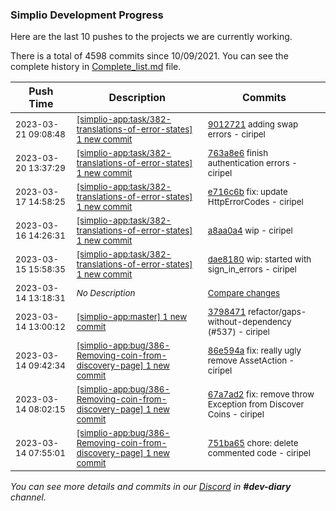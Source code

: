 
### Simplio Development Progress

Here are the last 10 pushes to the projects we are currently working.

There is a total of 4598 commits since 10/09/2021. You can see the complete history in
 [Complete_list.md](Complete_list.md) file.

| Push Time | Description | Commits |
| --- | --- | --- |
| <sub>2023-03-21 09:08:48</sub> | <sub>[[simplio-app:task/382\-translations\-of\-error\-states] 1 new commit](https://github.com/SimplioOfficial/simplio-app/commit/90127213af8ae3f4223ed2b38f33d884d37ab2e6)</sub> | <sub>[9012721](https://github.com/SimplioOfficial/simplio-app/commit/90127213af8ae3f4223ed2b38f33d884d37ab2e6) adding swap errors - ciripel</sub> |
| <sub>2023-03-20 13:37:29</sub> | <sub>[[simplio-app:task/382\-translations\-of\-error\-states] 1 new commit](https://github.com/SimplioOfficial/simplio-app/commit/763a8e6905c3a2f0fb5c0f968f5f2d7abb8eada5)</sub> | <sub>[763a8e6](https://github.com/SimplioOfficial/simplio-app/commit/763a8e6905c3a2f0fb5c0f968f5f2d7abb8eada5) finish authentication errors - ciripel</sub> |
| <sub>2023-03-17 14:58:25</sub> | <sub>[[simplio-app:task/382\-translations\-of\-error\-states] 1 new commit](https://github.com/SimplioOfficial/simplio-app/commit/e716c6bd8f019061cf720619fd170069cc8a44e7)</sub> | <sub>[e716c6b](https://github.com/SimplioOfficial/simplio-app/commit/e716c6bd8f019061cf720619fd170069cc8a44e7) fix: update HttpErrorCodes - ciripel</sub> |
| <sub>2023-03-16 14:26:31</sub> | <sub>[[simplio-app:task/382\-translations\-of\-error\-states] 1 new commit](https://github.com/SimplioOfficial/simplio-app/commit/a8aa0a4039f60d72950770f339cb1d690ceeded1)</sub> | <sub>[a8aa0a4](https://github.com/SimplioOfficial/simplio-app/commit/a8aa0a4039f60d72950770f339cb1d690ceeded1) wip - ciripel</sub> |
| <sub>2023-03-15 15:58:35</sub> | <sub>[[simplio-app:task/382\-translations\-of\-error\-states] 1 new commit](https://github.com/SimplioOfficial/simplio-app/commit/dae8180366b979dd3e26c0217b50aa1439227817)</sub> | <sub>[dae8180](https://github.com/SimplioOfficial/simplio-app/commit/dae8180366b979dd3e26c0217b50aa1439227817) wip: started with sign_in_errors - ciripel</sub> |
| <sub>2023-03-14 13:18:31</sub> | <sub>_No Description_</sub> | <sub>[Compare changes](https://github.com/SimplioOfficial/simplio-app/compare/86e594a79603...189173131e31)</sub> |
| <sub>2023-03-14 13:00:12</sub> | <sub>[[simplio-app:master] 1 new commit](https://github.com/SimplioOfficial/simplio-app/commit/37984712aadac85ec20960efd5626460c000cb40)</sub> | <sub>[3798471](https://github.com/SimplioOfficial/simplio-app/commit/37984712aadac85ec20960efd5626460c000cb40) refactor/gaps-without-dependency (#537) - ciripel</sub> |
| <sub>2023-03-14 09:42:34</sub> | <sub>[[simplio-app:bug/386\-Removing\-coin\-from\-discovery\-page] 1 new commit](https://github.com/SimplioOfficial/simplio-app/commit/86e594a79603d214774b4de5fb99edf2408297d6)</sub> | <sub>[86e594a](https://github.com/SimplioOfficial/simplio-app/commit/86e594a79603d214774b4de5fb99edf2408297d6) fix: really ugly remove AssetAction - ciripel</sub> |
| <sub>2023-03-14 08:02:15</sub> | <sub>[[simplio-app:bug/386\-Removing\-coin\-from\-discovery\-page] 1 new commit](https://github.com/SimplioOfficial/simplio-app/commit/67a7ad2fbb8999e94ff4f8250fbe32ff58db8650)</sub> | <sub>[67a7ad2](https://github.com/SimplioOfficial/simplio-app/commit/67a7ad2fbb8999e94ff4f8250fbe32ff58db8650) fix: remove throw Exception from Discover Coins - ciripel</sub> |
| <sub>2023-03-14 07:55:01</sub> | <sub>[[simplio-app:bug/386\-Removing\-coin\-from\-discovery\-page] 1 new commit](https://github.com/SimplioOfficial/simplio-app/commit/751ba65e7a9c2445c941b176c8aefebb381da1a7)</sub> | <sub>[751ba65](https://github.com/SimplioOfficial/simplio-app/commit/751ba65e7a9c2445c941b176c8aefebb381da1a7) chore: delete commented code - ciripel</sub> |

_You can see more details and commits in our [Discord](https://discord.gg/aKhjuwZmdP) in **#dev-diary** channel._
